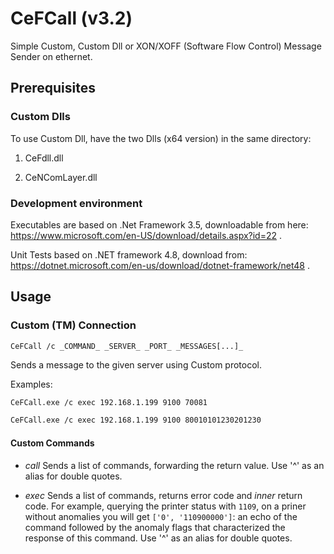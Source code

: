 # CeFCall (v3.2)

Simple Custom, Custom Dll or XON/XOFF (Software Flow Control) Message Sender on ethernet.

## Prerequisites

### Custom Dlls

To use Custom Dll, have the two Dlls (x64 version) in the same directory:

1. CeFdll.dll

2. CeNComLayer.dll

### Development environment

Executables are based on .Net Framework 3.5, downloadable from here:
<https://www.microsoft.com/en-US/download/details.aspx?id=22> .

Unit Tests based on .NET framework 4.8, download from:
<https://dotnet.microsoft.com/en-us/download/dotnet-framework/net48> .

## Usage

### Custom (TM) Connection

``CeFCall /c _COMMAND_ _SERVER_ _PORT_ _MESSAGES[...]_``

Sends a message to the given server using Custom protocol.

Examples:

```bash
CeFCall.exe /c exec 192.168.1.199 9100 70081
```

```bash
CeFCall.exe /c exec 192.168.1.199 9100 80010101230201230
```

#### Custom Commands

* _call_
 Sends a list of commands, forwarding the return value.
 Use '^' as an alias for double quotes.

* _exec_
 Sends a list of commands, returns error code and _inner_ return code.
 For example, querying the printer status with `1109`, on a priner without anomalies you will get `['0', '110900000']`: an echo of the command followed by the anomaly flags that characterized the response of this command.
 Use '^' as an alias for double quotes.

